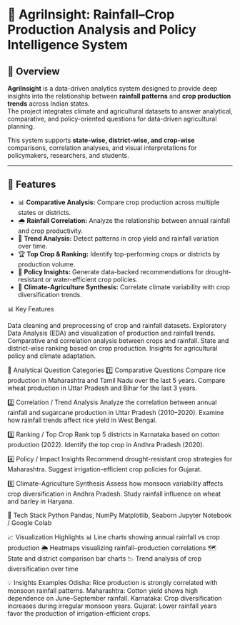 # 🌾 AgriInsight: Rainfall–Crop Production Analysis and Policy Intelligence System

## 📖 Overview
**AgriInsight** is a data-driven analytics system designed to provide deep insights into the relationship between **rainfall patterns** and **crop production trends** across Indian states.  
The project integrates climate and agricultural datasets to answer analytical, comparative, and policy-oriented questions for data-driven agricultural planning.

This system supports **state-wise, district-wise, and crop-wise** comparisons, correlation analyses, and visual interpretations for policymakers, researchers, and students.

---

## 🚀 Features

- 📊 **Comparative Analysis:** Compare crop production across multiple states or districts.  
- 🌧️ **Rainfall Correlation:** Analyze the relationship between annual rainfall and crop productivity.  
- 🧭 **Trend Analysis:** Detect patterns in crop yield and rainfall variation over time.  
- 🏆 **Top Crop & Ranking:** Identify top-performing crops or districts by production volume.  
- 🧠 **Policy Insights:** Generate data-backed recommendations for drought-resistant or water-efficient crop policies.  
- 🔗 **Climate-Agriculture Synthesis:** Correlate climate variability with crop diversification trends.  


📊 Key Features

Data cleaning and preprocessing of crop and rainfall datasets.
Exploratory Data Analysis (EDA) and visualization of production and rainfall trends.
Comparative and correlation analysis between crops and rainfall.
State and district-wise ranking based on crop production.
Insights for agricultural policy and climate adaptation.

🧠 Analytical Question Categories
1️⃣ Comparative Questions
Compare rice production in Maharashtra and Tamil Nadu over the last 5 years.
Compare wheat production in Uttar Pradesh and Bihar for the last 3 years.

2️⃣ Correlation / Trend Analysis
Analyze the correlation between annual rainfall and sugarcane production in Uttar Pradesh (2010–2020).
Examine how rainfall trends affect rice yield in West Bengal.

3️⃣ Ranking / Top Crop
Rank top 5 districts in Karnataka based on cotton production (2022).
Identify the top crop in Andhra Pradesh (2020).

4️⃣ Policy / Impact Insights
Recommend drought-resistant crop strategies for Maharashtra.
Suggest irrigation-efficient crop policies for Gujarat.

5️⃣ Climate–Agriculture Synthesis
Assess how monsoon variability affects crop diversification in Andhra Pradesh.
Study rainfall influence on wheat and barley in Haryana.

🧰 Tech Stack
Python
Pandas, NumPy
Matplotlib, Seaborn
Jupyter Notebook / Google Colab

📈 Visualization Highlights
📊 Line charts showing annual rainfall vs crop production
🌦️ Heatmaps visualizing rainfall–production correlations
🗺️ State and district comparison bar charts
📉 Trend analysis of crop diversification over time

💡 Insights Examples
Odisha: Rice production is strongly correlated with monsoon rainfall patterns.
Maharashtra: Cotton yield shows high dependence on June–September rainfall.
Karnataka: Crop diversification increases during irregular monsoon years.
Gujarat: Lower rainfall years favor the production of irrigation-efficient crops.

